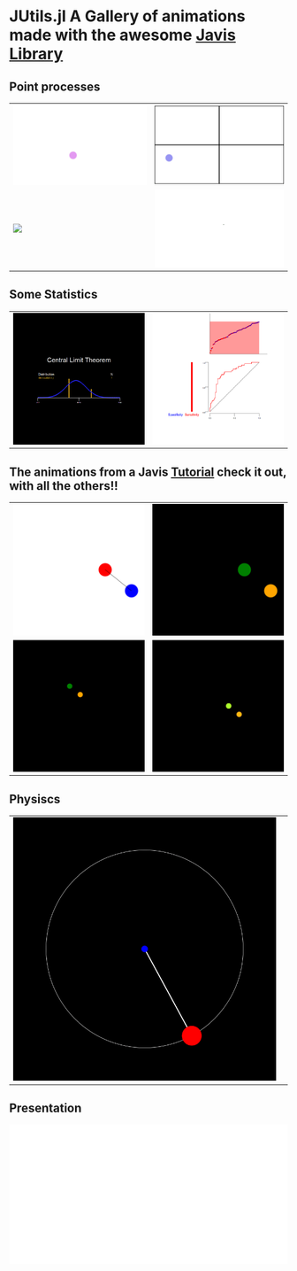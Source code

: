 # JUtils.jl  A Gallery of animations made with the awesome [Javis Library](https://github.com/Wikunia/Javis.jl)


## Point processes 
|                                   |                                        |
|:-------------------------------------|:---------------------------------------|
| ![](output/poisson_point_process.gif) | ![](output/4_poisson_point_process.gif) |
| ![](output/boulean_point_process.gif) | ![](output/matern1_point_process.gif) |



## Some Statistics
|||
|-------------------------------------|-----------------------------|
| ![](output/central_limit_theorem.gif) | ![](output/roc_animation.gif) |


## The animations from a Javis [Tutorial](https://github.com/Wikunia/Javis.jl/blob/master/docs/src/tutorials/tutorial_8.md) check it out, with all the others!!
|||
|------------------------|------------------|
| ![](output/circle.gif)| ![](output/colored_dancing_circles.gif) |
| ![](output/1_moving_colored_dancing_circles.gif) | ![](output/4_moving_colored_dancing_circles.gif) |

## Physiscs
|||
|---|---|
|![](output/pendulum.gif)||

## Presentation
![](output/process_animation.gif)